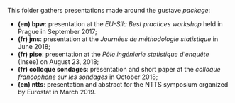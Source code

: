 This folder gathers presentations made around the gustave *package*:

-   **(en) bpw**: presentation at the *EU-Silc Best practices workshop* held in Prague in September 2017;
-   **(fr) jms**: presentation at the *Journées de méthodologie statistique* in June 2018;
-   **(fr) pise**: presentation at the *Pôle ingénierie statistique d'enquête* (Insee) on August 23, 2018;
-   **(fr) colloque sondages**: presentation and short paper at the *colloque francophone sur les sondages* in October 2018;
-   **(en) ntts**: presentation and abstract for the NTTS symposium organized by Eurostat in March 2019.
